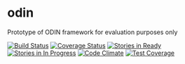 # odin
Prototype of ODIN framework for evaluation purposes only

[![Build Status](https://travis-ci.org/odin-detector/odin-control.svg)](https://travis-ci.org/odin-detector/odin-control)
[![Coverage Status](https://coveralls.io/repos/github/odin-detector/odin-control/badge.svg?branch=master)](https://coveralls.io/github/odin-detector/odin-control?branch=master)
[![Stories in Ready](https://badge.waffle.io/odin-detector/odin-control.png?label=ready&title=Ready)](https://waffle.io/odin-detector/odin-control)
[![Stories in In Progress](https://badge.waffle.io/odin-detector/odin-control.png?label=In%20Progress&title=In%20Progress)](https://waffle.io/odin-detector/odin-control)
[![Code Climate](https://codeclimate.com/github/odin-detector/odin-control/badges/gpa.svg)](https://codeclimate.com/github/odin-detector/odin-control)
[![Test Coverage](https://codeclimate.com/github/odin-detector/odin-control/badges/coverage.svg)](https://codeclimate.com/github/odin-detector/odin-control/coverage)
